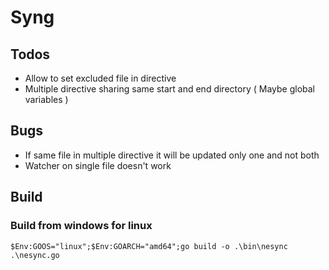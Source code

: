 # Syng

## Todos

* Allow to set excluded file in directive
* Multiple directive sharing same start and end directory ( Maybe global variables )

## Bugs

* If same file in multiple directive it will be updated only one and not both
* Watcher on single file doesn't work

## Build

### Build from windows for linux
```
$Env:GOOS="linux";$Env:GOARCH="amd64";go build -o .\bin\nesync .\nesync.go
```